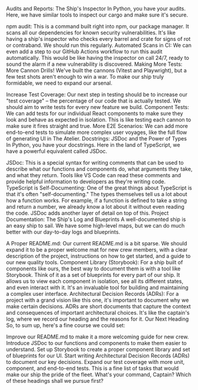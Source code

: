 Audits and Reports: The Ship's Inspector
In Python, you have your audits. Here, we have similar tools to inspect our cargo and make sure it's secure.

npm audit: This is a command built right into npm, our package manager. It scans all our dependencies for known security vulnerabilities. It's like having a ship's inspector who checks every barrel and crate for signs of rot or contraband. We should run this regularly.
Automated Scans in CI: We can even add a step to our GitHub Actions workflow to run this audit automatically. This would be like having the inspector on call 24/7, ready to sound the alarm if a new vulnerability is discovered.
Making More Tests: More Cannon Drills!
We've built the cannons (Vitest and Playwright), but a few test shots aren't enough to win a war. To make our ship truly formidable, we need to expand our arsenal.

Increase Test Coverage: Our next step in testing should be to increase our "test coverage" – the percentage of our code that is actually tested. We should aim to write tests for every new feature we build.
Component Tests: We can add tests for our individual React components to make sure they look and behave as expected in isolation. This is like testing each cannon to make sure it fires straight and true.
More E2E Scenarios: We can add more end-to-end tests to simulate more complex user voyages, like the full flow of generating UI in The Atelier.
Docstrings: JSDoc and the Power of Types
In Python, you have your docstrings. Here in the land of TypeScript, we have a powerful equivalent called JSDoc.

JSDoc: This is a special syntax for writing comments that can be used to describe what our functions and components do, what arguments they take, and what they return. Tools like VS Code can read these comments and provide helpful information to developers as they're writing code.
TypeScript is Self-Documenting: One of the great things about TypeScript is that it's often "self-documenting." The types themselves tell us a lot about how a function works. For example, if a function is defined to take a string and return a number, we already know a lot about it without even reading the code. JSDoc adds another layer of detail on top of this.
Project Documentation: The Ship's Log and Blueprints
A well-documented ship is an easy ship to sail. We have some high-level maps, but we can do much better with our day-to-day logs and blueprints.

A Proper README.md: Our current README.md is a bit sparse. We should expand it to be a proper welcome mat for new crew members, with a clear description of the project, instructions on how to get started, and a guide to our new quality tools.
Component Library (Storybook): For a ship built of components like ours, the best way to document them is with a tool like Storybook. Think of it as a set of blueprints for every part of our ship. It allows us to view each component in isolation, see all its different states, and even interact with it. It's an invaluable tool for building and maintaining a complex user interface.
Architectural Decision Records (ADRs): For a project with a grand vision like this one, it's important to document why we make certain decisions. ADRs are short documents that capture the context and consequences of important architectural choices. It's like the captain's log, where we record our heading and the reasons for it.
Our Next Heading
So, to sum up, here's a fine course we could set:

Improve our README.md to make it a more welcoming guide for new crew.
Introduce JSDoc to our functions and components to make them easier to understand.
Set up Storybook to create a proper component library and set of blueprints for our UI.
Start writing Architectural Decision Records (ADRs) to document our key decisions.
Expand our test coverage with more unit, component, and end-to-end tests.
This is a fine list of tasks that would make our ship the pride of the fleet. What's your command, Captain? Which of these headings shall we pursue first?